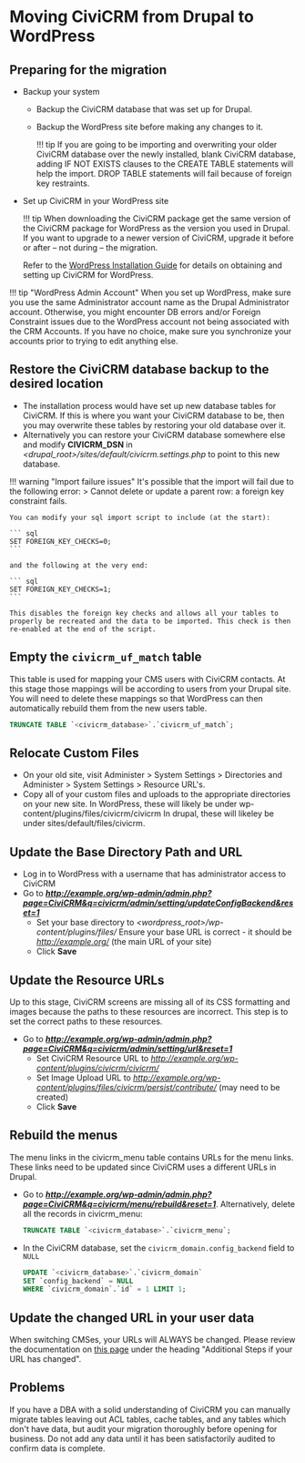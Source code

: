 # Moving CiviCRM from Drupal to WordPress

## Preparing for the migration

* Backup your system
    * Backup the CiviCRM database that was set up for Drupal.
    * Backup the WordPress site before making any changes to it.

        !!! tip
            If you are going to be importing and overwriting your older CiviCRM database over the newly installed, blank CiviCRM database, adding IF NOT EXISTS clauses to the CREATE TABLE statements will help the import. DROP TABLE statements will fail because of foreign key restraints.

* Set up CiviCRM in your WordPress site

    !!! tip
        When downloading the CiviCRM package get the same version of the CiviCRM package for WordPress as the version you used in Drupal. If you want to upgrade to a newer version of CiviCRM, upgrade it before or after – not during – the migration.
    
     Refer to the [WordPress Installation Guide](/install/wordpress.md) for details on obtaining and setting up CiviCRM for WordPress.


!!! tip "WordPress Admin Account"
    When you set up WordPress, make sure you use the same Administrator account name as the Drupal Administrator account. Otherwise, you  might encounter DB errors and/or Foreign Constraint issues due to the WordPress account not being associated with the CRM Accounts. If you have no choice, make sure you synchronize your accounts prior to trying to edit anything else.

## Restore the CiviCRM database backup to the desired location

* The installation process would have set up new database tables for CiviCRM. If this is where you want your CiviCRM database to be, then you may overwrite these tables by restoring your old database over it.
* Alternatively you can restore your CiviCRM database somewhere else and modify **CIVICRM_DSN** in _<drupal_root>/sites/default/civicrm.settings.php_ to point to this new database.

!!! warning "Import failure issues"
    It's possible that the import will fail due to the following error:
    > Cannot delete or update a parent row: a foreign key constraint fails.

    You can modify your sql import script to include (at the start):
    
    ``` sql
    SET FOREIGN_KEY_CHECKS=0;
    ```
    
    and the following at the very end:

    ``` sql
    SET FOREIGN_KEY_CHECKS=1;
    ```

    This disables the foreign key checks and allows all your tables to properly be recreated and the data to be imported. This check is then re-enabled at the end of the script.

## Empty the `civicrm_uf_match` table

This table is used for mapping your CMS users with CiviCRM contacts. At this stage those mappings will be according to users from your Drupal site. You will need to delete these mappings so that WordPress can then automatically rebuild them from the new users table.

``` sql
TRUNCATE TABLE `<civicrm_database>`.`civicrm_uf_match`;
```

## Relocate Custom Files

* On your old site, visit Administer > System Settings > Directories and Administer > System Settings > Resource URL's.
* Copy all of your custom files and uploads to the appropriate directories on your new site.
 In WordPress, these will likely be under wp-content/plugins/files/civicrm/civicrm
 In drupal, these will likeley be under sites/default/files/civicrm.


## Update the Base Directory Path and URL

* Log in to WordPress with a username that has administrator access to CiviCRM
* Go to _**http://example.org/wp-admin/admin.php?page=CiviCRM&q=civicrm/admin/setting/updateConfigBackend&reset=1**_
    * Set your base directory to _<wordpress_root>/wp-content/plugins/files/_
    Ensure your base URL is correct - it should be _http://example.org/_ (the main URL of your site)
    * Click **Save**

## Update the Resource URLs

Up to this stage, CiviCRM screens are missing all of its CSS formatting and images because the paths to these resources are incorrect. This step is to set the correct paths to these resources.

* Go to _**http://example.org/wp-admin/admin.php?page=CiviCRM&q=civicrm/admin/setting/url&reset=1**_
    * Set CiviCRM Resource URL to _http://example.org/wp-content/plugins/civicrm/civicrm/_
    * Set Image Upload URL to _http://example.org/wp-content/plugins/files/civicrm/persist/contribute/_ (may need to be created)
    * Click **Save**

## Rebuild the menus

The menu links in the civicrm_menu table contains URLs for the menu links. These links need to be updated since CiviCRM uses a different URLs in Drupal.

* Go to _**http://example.org/wp-admin/admin.php?page=CiviCRM&q=civicrm/menu/rebuild&reset=1**_. Alternatively, delete all the records in civicrm_menu:
    ```sql
    TRUNCATE TABLE `<civicrm_database>`.`civicrm_menu`;
    ```
    
* In the CiviCRM database, set the `civicrm_domain.config_backend` field to `NULL`
    ```sql
    UPDATE `<civicrm_database>`.`civicrm_domain`
    SET `config_backend` = NULL
    WHERE `civicrm_domain`.`id` = 1 LIMIT 1;
    ```
## Update the changed URL in your user data

When switching CMSes, your URLs will ALWAYS be changed. Please review the documentation on [this page](/misc/switch-servers.md) under the heading "Additional Steps if your URL has changed".

## Problems

If you have a DBA with a solid understanding of CiviCRM you can manually migrate tables leaving out ACL tables, cache tables, and any tables which don't have data, but audit your migration thoroughly before opening for business. Do not add any data until it has been satisfactorily audited to confirm data is complete.
